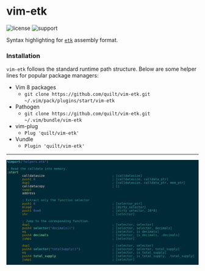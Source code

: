 # vim-etk

![license](https://img.shields.io/github/license/quilt/vim-etk?style=flat)
![support](https://img.shields.io/badge/telegram-support-blue)

Syntax highlighting for [`etk`](https://github.com/quit/etk) assembly format.

### Installation

`vim-etk` follows the standard runtime path structure. Below are some helper
lines for popular package managers:

* Vim 8 packages
	* `git clone https://github.com/quilt/vim-etk.git ~/.vim/pack/plugins/start/vim-etk`
* Pathogen
	* `git clone https://github.com/quilt/vim-etk.git ~/.vim/bundle/vim-etk`
* vim-plug
	* `Plug 'quilt/vim-etk'`
* Vundle
	* `Plugin 'quilt/vim-etk'`

---

![screenshot](assets/vim-etk.png)
